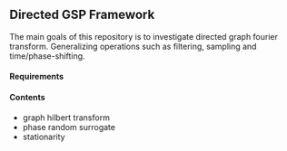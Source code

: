 ## Directed GSP Framework

The main goals of this repository is to investigate directed graph fourier transform. Generalizing operations such as filtering, sampling and time/phase-shifting. 

#### Requirements

#### Contents

- graph hilbert transform
- phase random surrogate
- stationarity
